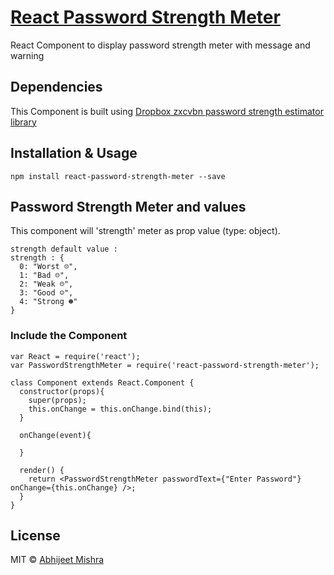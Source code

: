# [React Password Strength Meter](https://github.com/abhijeetNmishra/react-password-strength-meter)
React Component to display password strength meter with message and warning

## Dependencies
This Component is built using [Dropbox zxcvbn password strength estimator library](https://github.com/dropbox/zxcvbn)

## Installation & Usage

```
npm install react-password-strength-meter --save
```

## Password Strength Meter and values
This component will 'strength' meter as prop value (type: object).

```
strength default value :
strength : {
  0: "Worst ☹",
  1: "Bad ☹",
  2: "Weak ☹",
  3: "Good ☺",
  4: "Strong ☻"
}
```

### Include the Component

```
var React = require('react');
var PasswordStrengthMeter = require('react-password-strength-meter');

class Component extends React.Component {
  constructor(props){
    super(props);
    this.onChange = this.onChange.bind(this);
  }

  onChange(event){

  }

  render() {
    return <PasswordStrengthMeter passwordText={"Enter Password"} onChange={this.onChange} />;
  }
}
```

## License

MIT © [Abhijeet Mishra](https://github.com/abhijeetNmishra)

